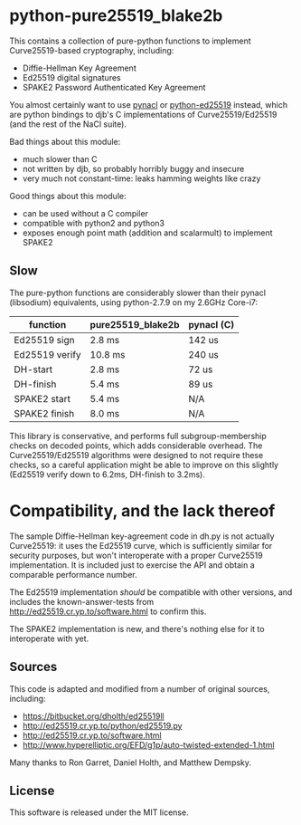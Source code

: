 # python-pure25519_blake2b

This contains a collection of pure-python functions to implement Curve25519-based cryptography, including:

* Diffie-Hellman Key Agreement
* Ed25519 digital signatures
* SPAKE2 Password Authenticated Key Agreement

You almost certainly want to use [pynacl](https://pypi.python.org/pypi/PyNaCl/) or [python-ed25519](https://pypi.python.org/pypi/ed25519) instead, which are python bindings to djb's C implementations of Curve25519/Ed25519 (and the rest of the NaCl suite).

Bad things about this module:

* much slower than C
* not written by djb, so probably horribly buggy and insecure
* very much not constant-time: leaks hamming weights like crazy

Good things about this module:

* can be used without a C compiler
* compatible with python2 and python3
* exposes enough point math (addition and scalarmult) to implement SPAKE2

## Slow

The pure-python functions are considerably slower than their pynacl (libsodium) equivalents, using python-2.7.9 on my 2.6GHz Core-i7:

| function       | pure25519_blake2b | pynacl (C) |
| -------------- | --------- | ---------- |
| Ed25519 sign   |    2.8 ms |     142 us |
| Ed25519 verify |   10.8 ms |     240 us |
| DH-start       |    2.8 ms |      72 us |
| DH-finish      |    5.4 ms |      89 us |
| SPAKE2 start   |    5.4 ms |        N/A |
| SPAKE2 finish  |    8.0 ms |        N/A |

This library is conservative, and performs full subgroup-membership checks on decoded points, which adds considerable overhead. The Curve25519/Ed25519 algorithms were designed to not require these checks, so a careful application might be able to improve on this slightly (Ed25519 verify down to
6.2ms, DH-finish to 3.2ms).

# Compatibility, and the lack thereof

The sample Diffie-Hellman key-agreement code in dh.py is not actually Curve25519: it uses the Ed25519 curve, which is sufficiently similar for security purposes, but won't interoperate with a proper Curve25519 implementation. It is included just to exercise the API and obtain a comparable performance number.

The Ed25519 implementation *should* be compatible with other versions, and includes the known-answer-tests from http://ed25519.cr.yp.to/software.html to confirm this.

The SPAKE2 implementation is new, and there's nothing else for it to interoperate with yet.

## Sources

This code is adapted and modified from a number of original sources,
including:

* https://bitbucket.org/dholth/ed25519ll
* http://ed25519.cr.yp.to/python/ed25519.py
* http://ed25519.cr.yp.to/software.html
* http://www.hyperelliptic.org/EFD/g1p/auto-twisted-extended-1.html

Many thanks to Ron Garret, Daniel Holth, and Matthew Dempsky.

## License

This software is released under the MIT license.
